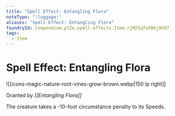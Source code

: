 ```yaml
---
title: "Spell Effect: Entangling Flora"
noteType: ":luggage:"
aliases: "Spell Effect: Entangling Flora"
foundryId: Compendium.pf2e.spell-effects.Item.rjM25qfw5BKj9h97
tags:
  - Item
---
```


# Spell Effect: Entangling Flora
![[icons-magic-nature-root-vines-grow-brown.webp|150 lp right]]

Granted by _[[Entangling Flora]]_

The creature takes a -10-foot circumstance penalty to its Speeds.
